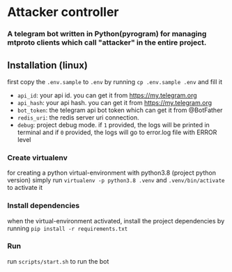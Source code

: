# Attacker controller

### A telegram bot written in Python(pyrogram) for managing mtproto clients which call "attacker" in the entire project.

## Installation (linux)

first copy the `.env.sample` to `.env` by running `cp .env.sample .env` and fill it

- `api_id`: your api id. you can get it from https://my.telegram.org
- `api_hash`: your api hash. you can get it from https://my.telegram.org
- `bot_token`: the telegram api bot token which can get it from @BotFather
- `redis_uri`: the redis server uri connection.
- `debug`: project debug mode. if `1` provided, the logs will be printed in terminal and if `0` provided, the logs will go to error.log file with ERROR level

### Create virtualenv

for creating a python virtual-environment with python3.8 (project python version) simply run `virtualenv -p python3.8 .venv`
and `.venv/bin/activate` to activate it

### Install dependencies

when the virtual-environment activated, install the project dependencies by running `pip install -r requirements.txt`

### Run
run `scripts/start.sh` to run the bot